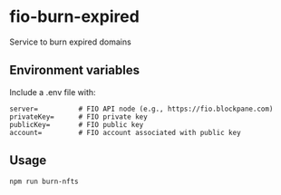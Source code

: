 # fio-burn-expired
Service to burn expired domains

## Environment variables

Include a .env file with:

```
server=          # FIO API node (e.g., https://fio.blockpane.com)
privateKey=      # FIO private key
publicKey=       # FIO public key
account=         # FIO account associated with public key
```

## Usage

```
npm run burn-nfts

```